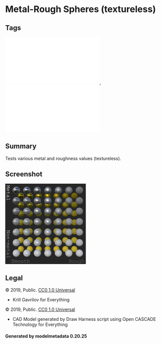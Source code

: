 # Metal-Rough Spheres (textureless)

## Tags

![core](../../Models-core.md), ![testing](../../Models-testing.md)

## Summary

Tests various metal and roughness values (textureless).

## Screenshot

![screenshot](screenshot/screenshot.png)

## Legal

&copy; 2019, Public. [CC0 1.0 Universal](https://creativecommons.org/publicdomain/zero/1.0/legalcode)

 - Krill Gavrilov for Everything

&copy; 2019, Public. [CC0 1.0 Universal](https://creativecommons.org/publicdomain/zero/1.0/legalcode)

 - CAD Model generated by Draw Harness script using Open CASCADE Technology for Everything

#### Generated by modelmetadata 0.20.25